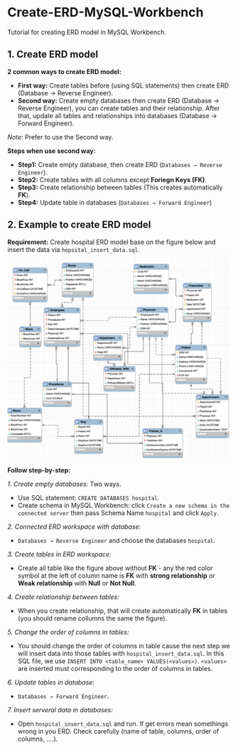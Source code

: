 # Create-ERD-MySQL-Workbench
Tutorial for creating ERD model in MySQL Workbench.

## 1. Create ERD model
**2 common ways to create ERD model:**
- **First way:** Create tables before (using SQL statements) then create ERD (Database → Reverse Engineer).
- **Second way:** Create empty databases then create ERD (Database → Reverse Engineer), you can create tables and their relationship. After that, update all tables and relationships into databases (Database → Forward Engineer).

*Note:* Prefer to use the Second way. 

**Steps when use second way:**
- **Step1:** Create empty database, then create ERD (`Databases → Reverse Engineer`).
- **Step2:** Create tables with all columns except **Foriegn Keys (FK)**. 
- **Step3:** Create relationship between tables (This creates automatically **FK**).
- **Step4:** Update table in databases (`Databases → Forward Engineer`)

## 2. Example to create ERD model

**Requirement:** Create hospital ERD model base on the figure below and insert the data via `hopsital_insert_data.sql`.
![img](public-imgs/Example_ERD_model.png)

**Follow step-by-step:**

*1. Create empty databases:* Two ways.
- Use SQL statement: `CREATE DATABASES hospital`.
- Create schema in MySQL Workbench: click `Create a new schema in the connected server` then pass Schema Name `hospital` and click `Apply`.

*2. Connected ERD workspace with database:*
- `Databases → Reverse Engineer` and choose the databases `hospital`.

*3. Create tables in ERD workspace:*
- Create all table like the figure above without **FK** - any the red color symbol at the left of column name is **FK** with **strong relationship** or **Weak relationship** with **Null** or **Not Null**.

*4. Create relationship between tables:*
- When you create relationship, that will create automatically **FK** in tables (you should rename collumns the same the figure).

*5. Change the order of columns in tables:*
- You should change the order of columns in table cause the next step we will insert data into those tables with `hospital_insert_data.sql`. In this SQL file, we use `INSERT INTO <table_name> VALUES(<values>)`. `<values>` are inserted must corresponding to the order of columns in tables.

*6. Update tables in database:*
- `Databases → Forward Engineer`.

*7. Insert serveral data in databases:*
- Open `hospital_insert_data.sql` and run. If get errors mean somethings wrong in you ERD. Check carefully (name of table, columns, order of columns, ....).




